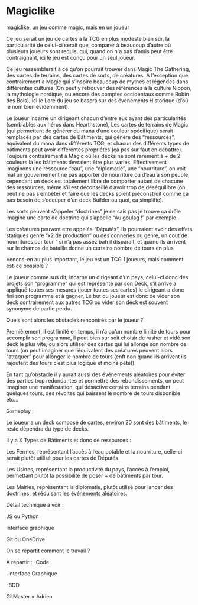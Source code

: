 # Magiclike
magiclike, un jeu comme magic, mais en un joueur















Ce jeu serait un jeu de cartes à la TCG en plus modeste bien sûr, la particularité de celui-ci serait que, comparer à beaucoup d’autre où plusieurs joueurs sont requis, qui, quand on n'a pas d’amis peut être contraignant, ici le jeu est conçu pour un seul joueur. 

Ce jeu ressemblerait à ce qu’on pourrait trouver dans Magic The Gathering, des cartes de terrains, des cartes de sorts, de créatures. A l’exception que contrairement à Magic qui s’inspire beaucoup de mythes et légendes dans différentes cultures (On peut y retrouver des références à la culture Nippon, la mythologie nordique, ou encore des comptes occidentaux comme Robin des Bois), ici le Lore du jeu se basera sur des évènements Historique (d’où le nom bien évidemment). 

Le joueur incarne un dirigeant chacun d’entre eux ayant des particularités (semblables aux héros dans Hearthstone), Les cartes de terrains de Magic (qui permettent de générer du mana d’une couleur spécifique) serait remplacés par des cartes de Bâtiments, qui génère des “ressources”, équivalent du mana dans différents TCG, et chacun des différents types de bâtiments peut avoir différentes propriétés (ça pas sur faut en débattre). Toujours contrairement à Magic où les decks ne sont rarement à + de 2 couleurs là les bâtiments devraient être plus variés. Effectivement imaginons une ressource “eau”, une “diplomatie”, une “nourriture”, on voit mal un gouvernement ne pas apporter de nourriture ou d’eau à son peuple, cependant un deck est totalement libre de comporter autant de chacune des ressources, même s’il est déconseillé d’avoir trop de déséquilibre (on peut ne pas s’embêter et faire que les decks soient préconstruit comme ça pas besoin de s’occuper d’un deck Builder ou quoi, ça simplifie).  

Les sorts peuvent s’appeler “doctrines” je ne sais pas je trouve ça drôle imagine une carte de doctrine qui s’appelle “Au goulag !” par exemple. 

Les créatures peuvent etre appelés “Députés”, ils pourraient avoir des effets statiques genre “x2 de production” ou des conneries du genre, un cout de nourritures par tour “ si n’a pas assez bah il disparait, et quand ils arrivent sur le champs de bataille donne un certains nombre de tours en plus 

Venons-en au plus important, le jeu est un TCG 1 joueurs, mais comment est-ce possible ? 

Le joueur comme sus dit, incarne un dirigeant d’un pays, celui-ci donc des projets son “programme” qui est représenté par son Deck, s’il arrive a appliqué toutes ses mesures (jouer toutes ses cartes) le dirigeant a donc fini son programme et à gagner, Le but du joueur est donc de vider son deck contrairement aux autres TCG ou vider son deck est souvent synonyme de partie perdu.  

Quels sont alors les obstacles rencontrés par le joueur ? 

Premièrement, il est limité en temps, il n’a qu’un nombre limité de tours pour accomplir son programme, il peut bien sur soit choisir de rusher et vidé son deck le plus vite, ou alors utiliser des cartes qui lui allonge son nombre de tours (on peut imaginer que l’équivalent des créatures peuvent alors “attaquer” pour allonger le nombre de tours (enft non quand ils arrivent ils rajoutent des tours c’est plus logique et moins pété)) 

En tant qu’obstacle il y aurait aussi des événements aléatoires pour éviter des parties trop redondantes et permettre des rebondissements, on peut imaginer une manifestation, qui désactive certains terrains pendant quelques tours, des révoltes qui baissent le nombre de tours disponible etc... 

 

 

 

 

 

 

 

 

Gameplay :  

Le joueur a un deck composé de cartes, environ 20 sont des bâtiments, le reste dépendra du type de decks. 

Il y a X Types de Bâtiments et donc de ressources :  

Les Fermes, représentant l’accès à l’eau potable et la nourriture, celle-ci serait plutôt utilisé pour les cartes de Députés. 

Les Usines, représentant la productivité du pays, l’accès à l’emploi, permettant plutôt la possibilité de poser + de bâtiments par tour. 

Les Mairies, représentant la diplomatie, plutôt utilisé pour lancer des doctrines, et réduisant les événements aléatoires. 

 

Détail technique à voir : 

JS ou Python 

Interface graphique 

Git ou OneDrive 

On se répartit comment le travail ? 

 
À répartir : 
-Code

-interface Graphique

-BDD

GitMaster = Adrien